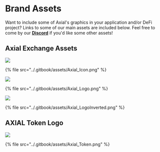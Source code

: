 # Brand Assets

Want to include some of Axial's graphics in your application and/or DeFi project? Links to some of our main assets are included below. Feel free to come by our [**Discord**](https://discord.gg/NPsxMhcCrS) if you'd like some other assets!

## Axial Exchange Assets

![](../.gitbook/assets/Axial\_Icon.png)

{% file src="../.gitbook/assets/Axial_Icon.png" %}

![](../.gitbook/assets/Axial\_Logo.png)

{% file src="../.gitbook/assets/Axial_Logo.png" %}

![](../.gitbook/assets/Axial\_LogoInverted.png)

{% file src="../.gitbook/assets/Axial_LogoInverted.png" %}

## AXIAL Token Logo

![](../.gitbook/assets/Axial\_Token.png)

{% file src="../.gitbook/assets/Axial_Token.png" %}

